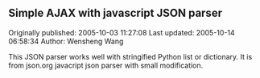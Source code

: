 ## Simple AJAX with javascript JSON parser 
Originally published: 2005-10-03 11:27:08 
Last updated: 2005-10-14 06:58:34 
Author: Wensheng Wang 
 
This JSON parser works well with stringified Python list or dictionary.  It is from json.org javacript json parser with small modification.